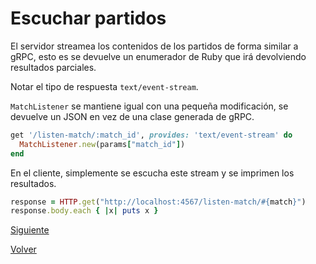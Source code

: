 # Escuchar partidos

El servidor streamea los contenidos de los partidos de forma similar a gRPC, esto es se devuelve un enumerador de Ruby que irá devolviendo resultados parciales.

Notar el tipo de respuesta `text/event-stream`.

`MatchListener` se mantiene igual con una pequeña modificación, se devuelve un JSON en vez de una clase generada de gRPC.

```ruby
get '/listen-match/:match_id', provides: 'text/event-stream' do
  MatchListener.new(params["match_id"])
end
```

En el cliente, simplemente se escucha este stream y se imprimen los resultados.
```ruby
response = HTTP.get("http://localhost:4567/listen-match/#{match}")
response.body.each { |x| puts x }
```

[Siguiente](../balance.md)

[Volver](../intro.md)

